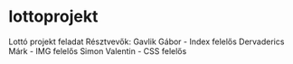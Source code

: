 # lottoprojekt
Lottó projekt feladat
Résztvevők: Gavlik Gábor - Index felelős
            Dervaderics Márk - IMG felelős
            Simon Valentin - CSS felelős